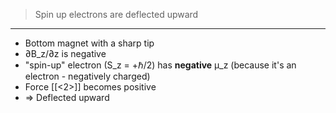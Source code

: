 > Spin up electrons are deflected upward
---
- Bottom magnet with a sharp tip
- ∂B_z/∂z is negative
- "spin-up" electron (S_z = +ℏ/2) has **negative** μ_z (because it's an electron - negatively charged)
- Force [[<2>]] becomes positive
- => Deflected upward
